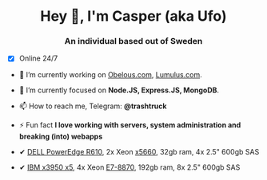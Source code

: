 
<h1 align="center">Hey 👋, I'm Casper (aka Ufo)</h1>
<h3 align="center">An individual based out of Sweden</h3>

 - [x] Online 24/7

- 🔭 I’m currently working on [Obelous.com](https://Obelous.com), [Lumulus.com](https://github.com/Lumulus).

- 🌱 I’m currently focused on  **Node.JS, Express.JS, MongoDB**.

- 📫 How to reach me, Telegram: **@trashtruck**
 
- ⚡ Fun fact **I love working with servers, system administration and breaking (into) webapps**

- ✔ [DELL PowerEdge R610](https://status.caspers.club/report/uptime/640d8e625d0b71492e7c9e1082bc9e66/), 2x Xeon [x5660](https://ark.intel.com/content/www/us/en/ark/products/47921/intel-xeon-processor-x5660-12m-cache-2-80-ghz-6-40-gts-intel-qpi.html), 32gb ram, 4x 2.5" 600gb SAS
- ✔ [IBM x3950 x5](https://status.caspers.club/report/uptime/60950de550f6d74ea09529bd46b13d6a/), 4x Xeon [E7-8870](https://www.intel.com/content/www/us/en/products/sku/53580/intel-xeon-processor-e78870-30m-cache-2-40-ghz-6-40-gts-intel-qpi/specifications.html), 192gb ram, 8x 2.5" 600gb SAS
